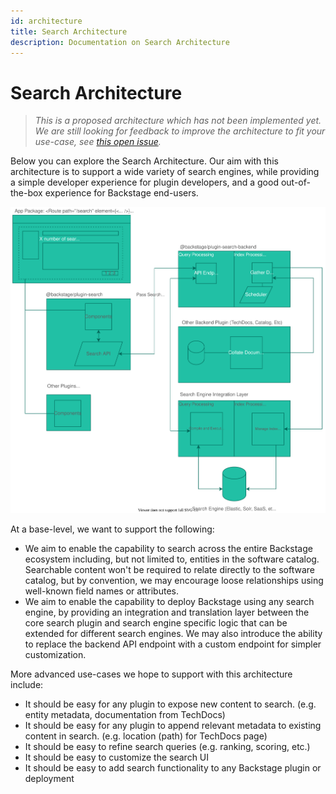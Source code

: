 ```yaml
---
id: architecture
title: Search Architecture
description: Documentation on Search Architecture
---
```


# Search Architecture

> _This is a proposed architecture which has not been implemented yet. We are
> still looking for feedback to improve the architecture to fit your use-case,
> see [this open issue](https://github.com/backstage/backstage/issues/4078)._

Below you can explore the Search Architecture. Our aim with this architecture is
to support a wide variety of search engines, while providing a simple developer
experience for plugin developers, and a good out-of-the-box experience for
Backstage end-users.

<img data-zoomable src="../../assets/search/architecture.drawio.svg" alt="Search Architecture" />

At a base-level, we want to support the following:

- We aim to enable the capability to search across the entire Backstage
  ecosystem including, but not limited to, entities in the software catalog.
  Searchable content won't be required to relate directly to the software
  catalog, but by convention, we may encourage loose relationships using
  well-known field names or attributes.
- We aim to enable the capability to deploy Backstage using any search engine,
  by providing an integration and translation layer between the core search
  plugin and search engine specific logic that can be extended for different
  search engines. We may also introduce the ability to replace the backend API
  endpoint with a custom endpoint for simpler customization.

More advanced use-cases we hope to support with this architecture include:

- It should be easy for any plugin to expose new content to search. (e.g. entity
  metadata, documentation from TechDocs)
- It should be easy for any plugin to append relevant metadata to existing
  content in search. (e.g. location (path) for TechDocs page)
- It should be easy to refine search queries (e.g. ranking, scoring, etc.)
- It should be easy to customize the search UI
- It should be easy to add search functionality to any Backstage plugin or
  deployment
